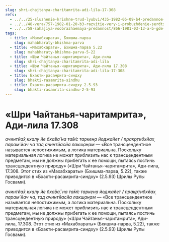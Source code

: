 ```yaml
---
slug: shri-chajtanya-charitamrita-adi-lila-17-308
refs:
  - ../../25-sluzhenie-krishne-trud-lyubvi/435-1982-05-09-b4-predannoe-sluzhenie-kak-osnova-soprikosnoveniya-s-bezgranichnym-i-trud-lyubvi-v-shrimad-bhagavatam.md
  - ../../48-vera/757-1982-01-20-b3-razvitie-very-i-probuzhdenie-serdtsa.md
  - ../../58-sahajiya-voobrazhaemaya-predannost/866-1981-03-13-a-b-gde-angely-stupit-ne-smeyut.md
tags:
  - title: «Махабхараты», Бхишма-парва
    slug: mahabharaty-bhishma-parva
  - title: «Махабхараты», Бхишма-парва 5.22
    slug: mahabharaty-bhishma-parva-5-22
  - title: «Шри Чайтанья-чаритамрита», Ади-лила
    slug: shri-chajtanya-charitamrita-adi-lila
  - title: «Шри Чайтанья-чаритамрита», Ади-лила 17.308
    slug: shri-chajtanya-charitamrita-adi-lila-17-308
  - title: Бхакти-расамрита-синдху
    slug: bhakti-rasamrita-sindhu
  - title: Бхакти-расамрита-синдху 2.5.93
    slug: bhakti-rasamrita-sindhu-2-5-93
---
```


# «Шри Чайтанья-чаритамрита», Ади-лила 17.308

*ачинтйа̄х̣ кхалу йе бха̄ва̄ на та̄м̇с таркен̣а йоджайет / пракр̣тибхйах̣ парам̇ йач ча тад ачинтйасйа лакш̣ан̣ам* — «Все трансцендентное называется непостижимым, а логика материальна. Поскольку материальная логика не может приблизить нас к трансцендентным предметам, мы не должны прибегать к ее помощи, пытаясь постичь трансцендентную природу» («Шри Чайтанья-чаритамрита», Ади-лила, 17.308. Этот стих из «Махабхараты» (Бхишма-парва, 5.22), также приводится в «Бхакти-расамрита-синдху» (2.5.93) Шрилы Рупы Госвами).

*ачинтйа̄х̣ кхалу йе бха̄ва̄, на та̄м̇с таркен̣а йоджайет / пракр̣тибхйах̣ парам̇ йач ча, тад ачинтйасйа лакш̣ан̣ам* — «Все трансцендентное называется непостижимым, а логика материальна. Поскольку материальная логика не может приблизить нас к трансцендентным предметам, мы не должны прибегать к ее помощи, пытаясь постичь трансцендентную природу» («Шри Чайтанья-чаритамрита», Ади-лила, 17.308. Этот стих из «Махабхараты» (Бхишма-парва, 5.22), также приводится в «Бхакти-расамрита-синдху» (2.5.93) Шрилы Рупы Госвами).

